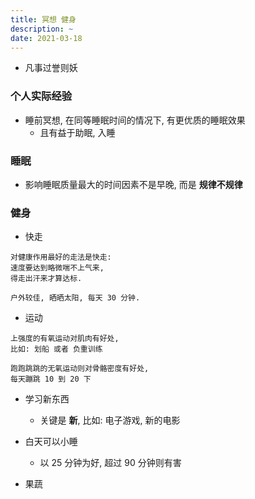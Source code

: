 ```yaml
---
title: 冥想 健身
description: ~
date: 2021-03-18
---
```


* 凡事过誉则妖

### 个人实际经验

* 睡前冥想, 在同等睡眠时间的情况下, 有更优质的睡眠效果
  - 且有益于助眠, 入睡

### 睡眠

* 影响睡眠质量最大的时间因素不是早晚, 而是 **规律不规律**

### 健身

* 快走

```
对健康作用最好的走法是快走:
速度要达到略微喘不上气来,
得走出汗来才算达标.

户外较佳, 晒晒太阳, 每天 30 分钟.
```

* 运动

```
上强度的有氧运动对肌肉有好处,
比如: 划船 或者 负重训练

跑跑跳跳的无氧运动则对骨骼密度有好处,
每天蹦跳 10 到 20 下
```

* 学习新东西
  - 关键是 **新**, 比如: 电子游戏, 新的电影

* 白天可以小睡
  - 以 25 分钟为好, 超过 90 分钟则有害

* 果蔬
